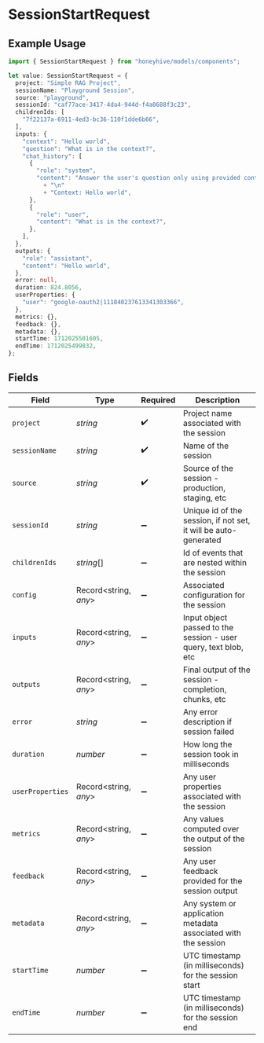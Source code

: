 # SessionStartRequest

## Example Usage

```typescript
import { SessionStartRequest } from "honeyhive/models/components";

let value: SessionStartRequest = {
  project: "Simple RAG Project",
  sessionName: "Playground Session",
  source: "playground",
  sessionId: "caf77ace-3417-4da4-944d-f4a0688f3c23",
  childrenIds: [
    "7f22137a-6911-4ed3-bc36-110f1dde6b66",
  ],
  inputs: {
    "context": "Hello world",
    "question": "What is in the context?",
    "chat_history": [
      {
        "role": "system",
        "content": "Answer the user's question only using provided context.\n"
          + "\n"
          + "Context: Hello world",
      },
      {
        "role": "user",
        "content": "What is in the context?",
      },
    ],
  },
  outputs: {
    "role": "assistant",
    "content": "Hello world",
  },
  error: null,
  duration: 824.8056,
  userProperties: {
    "user": "google-oauth2|111840237613341303366",
  },
  metrics: {},
  feedback: {},
  metadata: {},
  startTime: 1712025501605,
  endTime: 1712025499832,
};
```

## Fields

| Field                                                           | Type                                                            | Required                                                        | Description                                                     |
| --------------------------------------------------------------- | --------------------------------------------------------------- | --------------------------------------------------------------- | --------------------------------------------------------------- |
| `project`                                                       | *string*                                                        | :heavy_check_mark:                                              | Project name associated with the session                        |
| `sessionName`                                                   | *string*                                                        | :heavy_check_mark:                                              | Name of the session                                             |
| `source`                                                        | *string*                                                        | :heavy_check_mark:                                              | Source of the session - production, staging, etc                |
| `sessionId`                                                     | *string*                                                        | :heavy_minus_sign:                                              | Unique id of the session, if not set, it will be auto-generated |
| `childrenIds`                                                   | *string*[]                                                      | :heavy_minus_sign:                                              | Id of events that are nested within the session                 |
| `config`                                                        | Record<string, *any*>                                           | :heavy_minus_sign:                                              | Associated configuration for the session                        |
| `inputs`                                                        | Record<string, *any*>                                           | :heavy_minus_sign:                                              | Input object passed to the session - user query, text blob, etc |
| `outputs`                                                       | Record<string, *any*>                                           | :heavy_minus_sign:                                              | Final output of the session - completion, chunks, etc           |
| `error`                                                         | *string*                                                        | :heavy_minus_sign:                                              | Any error description if session failed                         |
| `duration`                                                      | *number*                                                        | :heavy_minus_sign:                                              | How long the session took in milliseconds                       |
| `userProperties`                                                | Record<string, *any*>                                           | :heavy_minus_sign:                                              | Any user properties associated with the session                 |
| `metrics`                                                       | Record<string, *any*>                                           | :heavy_minus_sign:                                              | Any values computed over the output of the session              |
| `feedback`                                                      | Record<string, *any*>                                           | :heavy_minus_sign:                                              | Any user feedback provided for the session output               |
| `metadata`                                                      | Record<string, *any*>                                           | :heavy_minus_sign:                                              | Any system or application metadata associated with the session  |
| `startTime`                                                     | *number*                                                        | :heavy_minus_sign:                                              | UTC timestamp (in milliseconds) for the session start           |
| `endTime`                                                       | *number*                                                        | :heavy_minus_sign:                                              | UTC timestamp (in milliseconds) for the session end             |
